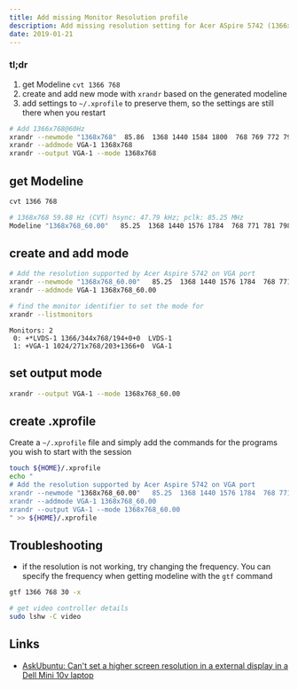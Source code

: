 ```yaml
---
title: Add missing Monitor Resolution profile
description: Add missing resolution setting for Acer ASpire 5742 (1366x768) to be used with a 24" Dell P2414H capable of FHD resolution (1920x1080)
date: 2019-01-21
---
```


### tl;dr

1. get Modeline `cvt 1366 768`
2. create and add new mode with `xrandr` based on the generated modeline
3. add settings to `~/.xprofile` to preserve them, so the settings are still there when you restart


```bash
# Add 1366x768@60Hz
xrandr --newmode "1368x768"  85.86  1368 1440 1584 1800  768 769 772 795  -HSync +Vsync
xrandr --addmode VGA-1 1368x768
xrandr --output VGA-1 --mode 1368x768
```

## get Modeline

```bash
cvt 1366 768
```

```bash
# 1368x768 59.88 Hz (CVT) hsync: 47.79 kHz; pclk: 85.25 MHz
Modeline "1368x768_60.00"   85.25  1368 1440 1576 1784  768 771 781 798 -hsync +vsync
```

## create and add mode

```bash
# Add the resolution supported by Acer Aspire 5742 on VGA port
xrandr --newmode "1368x768_60.00"   85.25  1368 1440 1576 1784  768 771 781 798 -hsync +vsync
xrandr --addmode VGA-1 1368x768_60.00
```

```bash
# find the monitor identifier to set the mode for
xrandr --listmonitors
```

```
Monitors: 2
 0: +*LVDS-1 1366/344x768/194+0+0  LVDS-1
 1: +VGA-1 1024/271x768/203+1366+0  VGA-1
```

## set output mode

```bash
xrandr --output VGA-1 --mode 1368x768_60.00
```

## create .xprofile

Create a `~/.xprofile` file and simply add the commands for the programs you wish to start with the session

```bash
touch ${HOME}/.xprofile
echo "
# Add the resolution supported by Acer Aspire 5742 on VGA port
xrandr --newmode "1368x768_60.00"   85.25  1368 1440 1576 1784  768 771 781 798 -hsync +vsync
xrandr --addmode VGA-1 1368x768_60.00
xrandr --output VGA-1 --mode 1368x768_60.00
" >> ${HOME}/.xprofile
```

## Troubleshooting

- if the resolution is not working, try changing the frequency. You can specify the frequency when getting modeline with the `gtf` command

```bash
gtf 1366 768 30 -x
```

```bash
# get video controller details
sudo lshw -C video
```

Links
---

- [AskUbuntu: Can't set a higher screen resolution in a external display in a Dell Mini 10v laptop](https://askubuntu.com/questions/73007/cant-set-a-higher-screen-resolution-in-a-external-display-in-a-dell-mini-10v-la)
